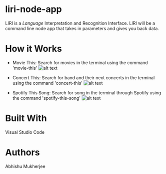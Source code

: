 # liri-node-app
LIRI is a _Language_ Interpretation and Recognition Interface. LIRI will be a command line node app that takes in parameters and gives you back data.

# How it Works
* Movie This:
Search for movies in the terminal using the command 'movie-this'
![alt text](https://i.imgur.com/LL4AQXl.jpg)

* Concert This:
Search for band and their next concerts in the terminal using the command 'concert-this'
![alt text](https://i.imgur.com/2rjUla6.jpg)

* Spotify This Song:
Search for song in the terminal through Spotify using the command 'spotify-this-song'
![alt text](https://i.imgur.com/EKPDAYs.jpg)

# Built With 
Visual Studio Code 

# Authors 
Abhishu Mukherjee
